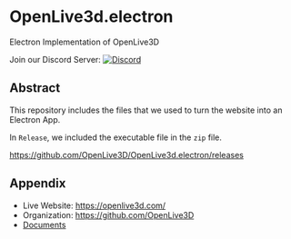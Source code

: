 # OpenLive3d.electron

Electron Implementation of OpenLive3D

Join our Discord Server: [![Discord](https://badgen.net/badge/icon/discord?icon=discord&label)](https://discord.gg/pGPY5Jfhvz)


## Abstract

This repository includes the files that we used to turn the website into an Electron App.

In `Release`, we included the executable file in the `zip` file.

https://github.com/OpenLive3D/OpenLive3d.electron/releases


## Appendix

 - Live Website: https://openlive3d.com/
 - Organization: https://github.com/OpenLive3D
 - [Documents](https://github.com/OpenLive3D/OpenLive3D.document)